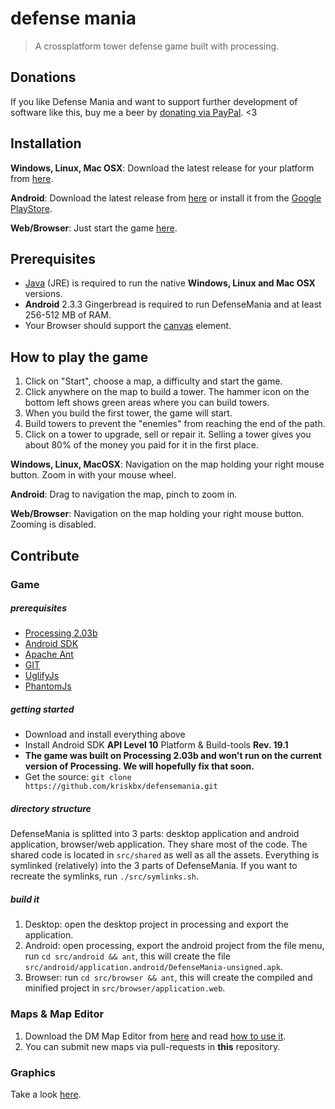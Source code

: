 # defense mania

> A crossplatform tower defense game built with processing.

## Donations

If you like Defense Mania and want to support further development of software like this, buy me a beer by [donating via PayPal](https://www.paypal.com/cgi-bin/webscr?cmd=_s-xclick&hosted_button_id=FC3GNGS5XD792). <3

## Installation

**Windows, Linux, Mac OSX**: Download the latest release for your platform from [here](https://github.com/DefenseMania/defense-mania/releases).

**Android**: Download the latest release from [here](https://github.com/DefenseMania/defense-mania/releases) or install it from the [Google PlayStore](https://play.google.com/store/apps/details?id=processing.test.android).

**Web/Browser**: Just start the game [here](https://defensemania.github.io/).

## Prerequisites

* [Java](http://www.oracle.com/technetwork/java/javase/downloads/jre7-downloads-1880261.html) (JRE) is required to run the native **Windows, Linux and Mac OSX** versions.
* **Android** 2.3.3 Gingerbread is required to run DefenseMania and at least 256-512 MB of RAM.
* Your Browser should support the [canvas](http://caniuse.com/#feat=canvas) element.

## How to play the game

1. Click on "Start", choose a map, a difficulty and start the game.
2. Click anywhere on the map to build a tower. The hammer icon on the bottom left shows green areas where you can build towers.
3. When you build the first tower, the game will start.
4. Build towers to prevent the "enemies" from reaching the end of the path.
5. Click on a tower to upgrade, sell or repair it. Selling a tower gives you about 80% of the money you paid for it in the first place.

**Windows, Linux, MacOSX**: Navigation on the map holding your right mouse button. Zoom in with your mouse wheel.

**Android**: Drag to navigation the map, pinch to zoom in.

**Web/Browser**: Navigation on the map holding your right mouse button. Zooming is disabled.

## Contribute

### Game

##### prerequisites

* [Processing 2.03b](https://github.com/processing/processing/releases/tag/processing-2.0b3)
* [Android SDK](https://developer.android.com/sdk/index.html#Other)
* [Apache Ant](https://ant.apache.org/manual/install.html)
* [GIT](https://git-scm.com/downloads)
* [UglifyJs](https://github.com/mishoo/UglifyJS#install-npm)
* [PhantomJs](http://phantomjs.org/download.html)

##### getting started

* Download and install everything above
* Install Android SDK **API Level 10** Platform & Build-tools **Rev. 19.1**
* **The game was built on Processing 2.03b and won't run on the current version of Processing. We will hopefully fix that soon.**
* Get the source: `git clone https://github.com/kriskbx/defensemania.git`

##### directory structure

DefenseMania is splitted into 3 parts: desktop application and android application, browser/web application. They share most of the code. The shared code is located in `src/shared` as well as all the assets. Everything is symlinked (relatively) into the 3 parts of DefenseMania. If you want to recreate the symlinks, run `./src/symlinks.sh`.

##### build it

1. Desktop: open the desktop project in processing and export the application.
2. Android: open processing, export the android project from the file menu, run `cd src/android && ant`, this will create the file `src/android/application.android/DefenseMania-unsigned.apk`.
3. Browser: run `cd src/browser && ant`, this will create the compiled and minified project in `src/browser/application.web`.

### Maps & Map Editor

1. Download the DM Map Editor from [here](https://github.com/DefenseMania/defense-mania-map-editor/releases) and read [how to use it](https://github.com/DefenseMania/defense-mania-map-editor#how-to-use-the-editor).
2. You can submit new maps via pull-requests in **this** repository.

### Graphics

Take a look [here](https://github.com/DefenseMania/defense-mania-graphics).
